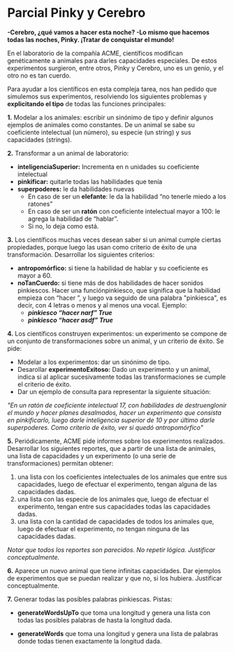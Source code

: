 
# Parcial Pinky y Cerebro


**-Cerebro, ¿qué vamos a hacer esta noche? -Lo mismo que hacemos todas las noches, Pinky. ¡Tratar de conquistar el mundo!**

En el laboratorio de la compañía ACME, científicos modifican genéticamente a animales para darles capacidades especiales. De estos experimentos surgieron, entre otros, Pinky y Cerebro, uno es un genio, y el otro no es tan cuerdo.

Para ayudar a los científicos en esta compleja tarea, nos han pedido que simulemos sus experimentos, resolviendo los siguientes problemas y **explicitando el tipo** de todas las funciones principales:

**1.** Modelar a los animales: escribir un sinónimo de tipo y definir algunos ejemplos de animales como constantes. De un animal se sabe su coeficiente intelectual (un número), su especie (un string) y sus capacidades (strings).

**2.** Transformar a un animal de laboratorio:
- **inteligenciaSuperior:** Incrementa en n unidades su coeficiente intelectual
- **pinkificar:** quitarle todas las habilidades que tenía
- **superpoderes:**  le da habilidades nuevas
  - En caso de ser un **elefante**: le da la habilidad “no tenerle miedo a los ratones”
  - En caso de ser un **ratón** con coeficiente intelectual mayor a 100: le agrega la habilidad de “hablar”.
  - Si no, lo deja como está.
  
**3.** Los científicos muchas veces desean saber si un animal cumple ciertas propiedades, porque luego las usan como criterio de éxito de una transformación. Desarrollar los siguientes criterios:
- **antropomórfico:** si tiene la habilidad de hablar y su coeficiente es mayor a 60.
- **noTanCuerdo:** si tiene más de dos habilidades de hacer sonidos pinkiescos. Hacer una funciónpinkiesco, que significa que la habilidad empieza con “hacer ”, y luego va seguido de una palabra "pinkiesca", es decir, con 4 letras o menos y al menos una vocal. Ejemplo:
  - ***pinkiesco “hacer narf” True***
  - ***pinkiesco “hacer asdf” True***
  
**4.** Los científicos construyen experimentos: un experimento se compone de un conjunto de transformaciones sobre un animal, y un criterio de éxito. Se pide:
- Modelar a los experimentos: dar un sinónimo de tipo.
- Desarollar **experimentoExitoso:** Dado un experimento y un animal, indica si al aplicar sucesivamente todas las transformaciones se cumple el criterio de éxito.
- Dar un ejemplo de consulta para representar la siguiente situación:

*"En un ratón de coeficiente intelectual 17, con habilidades de destruenglonir el mundo y hacer planes desalmados, hacer un experimento que consista en pinkificarlo, luego darle inteligencia superior de 10 y por último darle superpoderes. Como criterio de éxito, ver si quedó antropomórfico"*

**5.** Periódicamente, ACME pide informes sobre los experimentos realizados. Desarrollar los siguientes reportes, que a partir de una lista de animales, una lista de capacidades y un experimento (o una serie de transformaciones) permitan obtener:
   1. una lista con los coeficientes intelectuales de los animales que entre sus capacidades, luego de efectuar el experimento, tengan alguna de las capacidades dadas.
   2. una lista con las especie de los animales que, luego de efectuar el experimento, tengan entre sus capacidades todas las capacidades dadas.
   3. una lista con la cantidad de capacidades de todos los animales que, luego de efectuar el experimento, no tengan ninguna de las capacidades dadas.

*Notar que todos los reportes son parecidos. No repetir lógica. Justificar conceptualmente.*

**6.** Aparece un nuevo animal que tiene infinitas capacidades. Dar ejemplos de experimentos que se puedan realizar y que no, si los hubiera. Justificar conceptualmente.

**7.** Generar todas las posibles palabras pinkiescas. Pistas:

  - **generateWordsUpTo** que toma una longitud y genera una lista con todas las posibles palabras de hasta la longitud dada.

  - **generateWords** que toma una longitud y genera una lista de palabras donde todas tienen exactamente la longitud dada.

